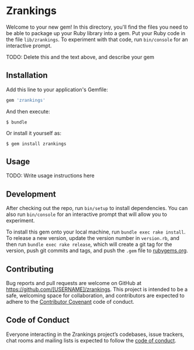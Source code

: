 # Zrankings

Welcome to your new gem! In this directory, you'll find the files you need to be able to package up your Ruby library into a gem. Put your Ruby code in the file `lib/zrankings`. To experiment with that code, run `bin/console` for an interactive prompt.

TODO: Delete this and the text above, and describe your gem

## Installation

Add this line to your application's Gemfile:

```ruby
gem 'zrankings'
```

And then execute:

    $ bundle

Or install it yourself as:

    $ gem install zrankings

## Usage

TODO: Write usage instructions here

## Development

After checking out the repo, run `bin/setup` to install dependencies. You can also run `bin/console` for an interactive prompt that will allow you to experiment.

To install this gem onto your local machine, run `bundle exec rake install`. To release a new version, update the version number in `version.rb`, and then run `bundle exec rake release`, which will create a git tag for the version, push git commits and tags, and push the `.gem` file to [rubygems.org](https://rubygems.org).

## Contributing

Bug reports and pull requests are welcome on GitHub at https://github.com/[USERNAME]/zrankings. This project is intended to be a safe, welcoming space for collaboration, and contributors are expected to adhere to the [Contributor Covenant](http://contributor-covenant.org) code of conduct.

## Code of Conduct

Everyone interacting in the Zrankings project’s codebases, issue trackers, chat rooms and mailing lists is expected to follow the [code of conduct](https://github.com/[USERNAME]/zrankings/blob/master/CODE_OF_CONDUCT.md).
